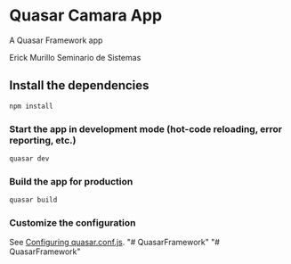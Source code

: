 # Quasar Camara App

A Quasar Framework app

Erick Murillo
Seminario de Sistemas

## Install the dependencies
```bash
npm install
```

### Start the app in development mode (hot-code reloading, error reporting, etc.)
```bash
quasar dev
```


### Build the app for production
```bash
quasar build
```

### Customize the configuration
See [Configuring quasar.conf.js](https://quasar.dev/quasar-cli/quasar-conf-js).
"# QuasarFramework" 
"# QuasarFramework" 
